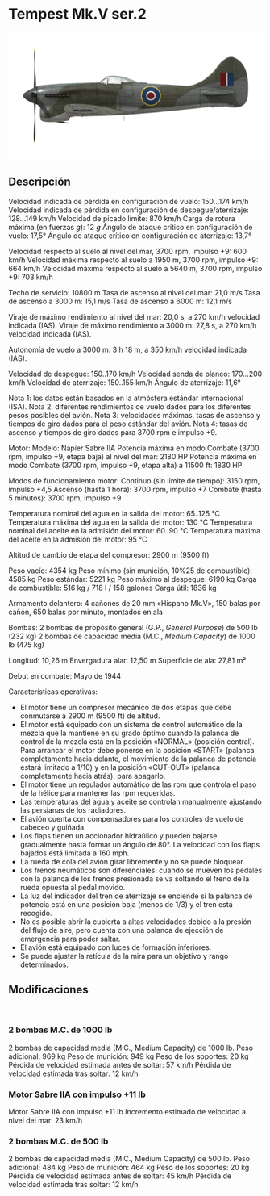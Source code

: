 # Tempest Mk.V ser.2

![tempestmkvs2](../images/tempestmkvs2.png)

## Descripción

Velocidad indicada de pérdida en configuración de vuelo: 150...174 km/h
Velocidad indicada de pérdida en configuración de despegue/aterrizaje: 128...149 km/h
Velocidad de picado límite: 870 km/h
Carga de rotura máxima (en fuerzas <i>g</i>): 12 <i>g</i>
Ángulo de ataque crítico en configuración de vuelo: 17,5°
Ángulo de ataque crítico en configuración de aterrizaje: 13,7°

Velocidad respecto al suelo al nivel del mar, 3700 rpm, impulso +9: 600 km/h
Velocidad máxima respecto al suelo a 1950 m, 3700 rpm, impulso +9: 664 km/h
Velocidad máxima respecto al suelo a 5640 m, 3700 rpm, impulso +9: 703 km/h

Techo de servicio: 10800 m
Tasa de ascenso al nivel del mar: 21,0 m/s
Tasa de ascenso a 3000 m: 15,1 m/s
Tasa de ascenso a 6000 m: 12,1 m/s

Viraje de máximo rendimiento al nivel del mar: 20,0 s, a 270 km/h velocidad indicada (IAS).
Viraje de máximo rendimiento a 3000 m: 27,8 s, a 270 km/h velocidad indicada (IAS).

Autonomía de vuelo a 3000 m: 3 h 18 m, a 350 km/h velocidad indicada (IAS).

Velocidad de despegue: 150..170 km/h
Velocidad senda de planeo: 170...200 km/h
Velocidad de aterrizaje: 150..155 km/h
Ángulo de aterrizaje: 11,6°

Nota 1: los datos están basados en la atmósfera estándar internacional (ISA).
Nota 2: diferentes rendimientos de vuelo dados para los diferentes pesos posibles del avión.
Nota 3: velocidades máximas, tasas de ascenso y tiempos de giro dados para el peso estándar del avión.
Nota 4: tasas de ascenso y tiempos de giro dados para 3700 rpm e impulso +9.

Motor:
Modelo: Napier Sabre IIA
Potencia máxima en modo Combate (3700 rpm, impulso +9, etapa baja) al nivel del mar: 2180 HP
Potencia máxima en modo Combate (3700 rpm, impulso +9, etapa alta) a 11500 ft: 1830 HP

Modos de funcionamiento motor:
Continuo (sin límite de tiempo): 3150 rpm, impulso +4,5
Ascenso (hasta 1 hora): 3700 rpm, impulso +7
Combate (hasta 5 minutos): 3700 rpm, impulso +9

Temperatura nominal del agua en la salida del motor: 65..125 °C
Temperatura máxima del agua en la salida del motor: 130 °C
Temperatura nominal del aceite en la admisión del motor: 60..90 °C
Temperatura máxima del aceite en la admisión del motor: 95 °C

Altitud de cambio de etapa del compresor: 2900 m (9500 ft)

Peso vacío: 4354 kg
Peso mínimo (sin munición, 10%25 de combustible): 4585 kg
Peso estándar: 5221 kg
Peso máximo al despegue: 6190 kg
Carga de combustible: 516 kg / 718 l / 158 galones
Carga útil: 1836 kg

Armamento delantero:
4 cañones de 20 mm «Hispano Mk.V», 150 balas por cañón, 650 balas por minuto, montados en ala

Bombas:
2 bombas de propósito general (G.P., <i>General Purpose</i>) de 500 lb (232 kg)
2 bombas de capacidad media (M.C., <i>Medium Capacity</i>) de 1000 lb (475 kg)

Longitud: 10,26 m
Envergadura alar: 12,50 m
Superficie de ala: 27,81 m²

Debut en combate: Mayo de 1944

Características operativas:
- El motor tiene un compresor mecánico de dos etapas que debe conmutarse a 2900 m (9500 ft) de altitud.
- El motor está equipado con un sistema de control automático de la mezcla que la mantiene en su grado óptimo cuando la palanca de control de la mezcla está en la posición «NORMAL» (posición central). Para arrancar el motor debe ponerse en la posición «START» (palanca completamente hacia delante, el movimiento de la palanca de potencia estará limitado a 1/10) y en la posición «CUT-OUT» (palanca completamente hacia atrás), para apagarlo.
- El motor tiene un regulador automático de las rpm que controla el paso de la hélice para mantener las rpm requeridas.
- Las temperaturas del agua y aceite se controlan manualmente ajustando las persianas de los radiadores.
- El avión cuenta con compensadores para los controles de vuelo de cabeceo y guiñada.
- Los flaps tienen un accionador hidraúlico y pueden bajarse gradualmente hasta formar un ángulo de 80°. La velocidad con los flaps bajados está limitada a 160 mph.
- La rueda de cola del avión girar libremente y no se puede bloquear.
- Los frenos neumáticos son diferenciales: cuando se mueven los pedales con la palanca de los frenos presionada se va soltando el freno de la rueda opuesta al pedal movido.
- La luz del indicador del tren de aterrizaje se enciende si la palanca de potencia está en una posición baja (menos de 1/3) y el tren está recogido.
- No es posible abrir la cubierta a altas velocidades debido a la presión del flujo de aire, pero cuenta con una palanca de ejección de emergencia para poder saltar.
- El avión está equipado con luces de formación inferiores.
- Se puede ajustar la retícula de la mira para un objetivo y rango determinados.

## Modificaciones
﻿

### 2 bombas M.C. de 1000 lb

2 bombas de capacidad media (M.C., Medium Capacity) de 1000 lb.
Peso adicional: 969 kg
Peso de munición: 949 kg
Peso de los soportes: 20 kg
Pérdida de velocidad estimada antes de soltar: 57 km/h
Pérdida de velocidad estimada tras soltar: 12 km/h﻿

### Motor Sabre IIA con impulso +11 lb

Motor Sabre IIA con impulso +11 lb
Incremento estimado de velocidad a nivel del mar: 23 km/h﻿

### 2 bombas M.C. de 500 lb

2 bombas de capacidad media (M.C., Medium Capacity) de 500 lb.
Peso adicional: 484 kg
Peso de munición: 464 kg
Peso de los soportes: 20 kg
Pérdida de velocidad estimada antes de soltar: 45 km/h
Pérdida de velocidad estimada tras soltar: 12 km/h